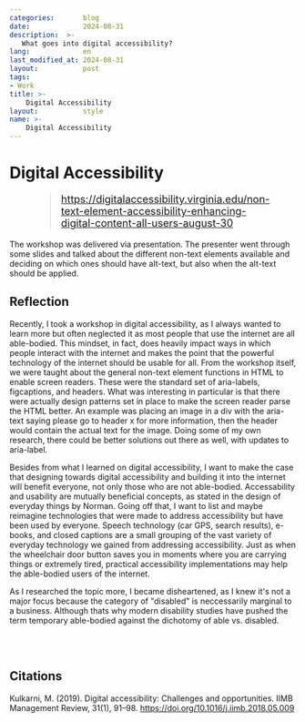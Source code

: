 ```yaml
---
categories:       blog
date:             2024-08-31
description:  >-
   What goes into digital accessibility?
lang:             en
last_modified_at: 2024-08-31
layout:           post
tags:
- Work
title: >-
    Digital Accessibility
layout:           style
name: >-
    Digital Accessibility
---
```


# Digital Accessibility

<figure class="container-lg" style="padding: 0;">
    <blockquote class="blockquote" style="font-size: 18px;">
    <a href="https://digitalaccessibility.virginia.edu/non-text-element-accessibility-enhancing-digital-content-all-users-august-30">https://digitalaccessibility.virginia.edu/non-text-element-accessibility-enhancing-digital-content-all-users-august-30</a>
    </blockquote>
</figure>

The workshop was delivered via presentation. The presenter went through some slides and talked about the different non-text elements available and deciding on which ones should have alt-text, but also when the alt-text should be applied. 


## Reflection

Recently, I took a workshop in digital accessibility, as I always wanted to learn more but often neglected it as most people that use the internet are all able-bodied. This mindset, in fact, does heavily impact ways in which people interact with the internet and makes the point that the powerful technology of the internet should be usable for all. From the workshop itself, we were taught about the general non-text element functions in HTML to enable screen readers. These were the standard set of aria-labels, figcaptions, and headers. What was interesting in particular is that there were actually design patterns set in place to make the screen reader parse the HTML better. An example was placing an image in a div with the aria-text saying please go to header x for more information, then the header would contain the actual text for the image. Doing some of my own research, there could be better solutions out there as well, with updates to aria-label.

Besides from what I learned on digital accessibility, I want to make the case that designing towards digital accessibility and building it into the internet will benefit everyone, not only those who are not able-bodied. Accessability and usability are mutually beneficial concepts, as stated in the design of everyday things by Norman. Going off that, I want to list and maybe reimagine technologies that were made to address accessibility but have been used by everyone. Speech technology (car GPS, search results), e-books, and closed captions are a small grouping of the vast variety of everyday technology we gained from addressing accessibility. Just as when the wheelchair door button saves you in moments where you are carrying things or extremely tired, practical accessibility implementations may help the able-bodied users of the internet.

As I researched the topic more, I became disheartened, as I knew it's not a major focus because the category of "disabled" is neccessarily marginal to a business. Although thats why modern disability studies have pushed the term temporary able-bodied against the dichotomy of able vs. disabled.

<br/><br/>

## Citations

Kulkarni, M. (2019). Digital accessibility: Challenges and opportunities. IIMB Management Review, 31(1), 91–98. https://doi.org/10.1016/j.iimb.2018.05.009
